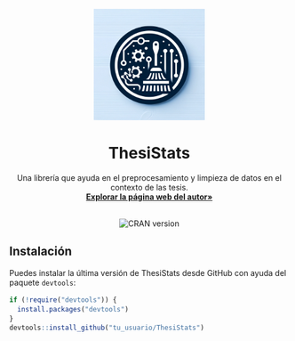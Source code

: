 <p align="center">
  <img src="https://github.com/jventural/ThesiStats/blob/master/Logo_ThesiStats2.png" alt="ThesiStats" width="200" height="200"/>
</p>

<h1 align="center">ThesiStats</h1>

<p align="center">
    Una librería que ayuda en el preprocesamiento y limpieza de datos en el contexto de las tesis.
    <br />
    <a href="https://tu_pagina_web.com/"><strong>Explorar la página web del autor»</strong></a>
    <br />
    <br />
</p>

<!-- BADGES -->
<p align="center">
  <!-- Si tienes badges, por ejemplo de CRAN, puedes incluirlos aquí: -->
  <img src="https://www.r-pkg.org/badges/version/ThesiStats" alt="CRAN version"/>
</p>


## Instalación
Puedes instalar la última versión de ThesiStats desde GitHub con ayuda del paquete `devtools`:
```r
if (!require("devtools")) {
  install.packages("devtools")
}
devtools::install_github("tu_usuario/ThesiStats")
